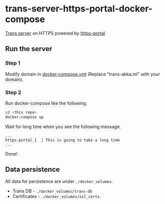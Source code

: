 # trans-server-https-portal-docker-compose

[Trans server](https://github.com/nwtgck/trans-server-akka) on HTTPS powered by [https-portal](https://github.com/SteveLTN/https-portal)

## Run the server

### Step 1

Modify domain in [docker-compose.yml](docker-compose.yml) (Replace "trans-akka.ml" with your domain). 

### Step 2

Run docker-compose like the following.

```bash
cd <this repo>
docker-compose up
```

Wait for long time when you see the following message.

```
...
https-portal_1  | This is going to take a long time
...
````

Done!

## Data persistence

All data for persistence are under `./docker_volumes`.

* Trans DB - `./docker_volumes/trans-db`
* Certificates - `./docker_volumes/ssl_certs`.
